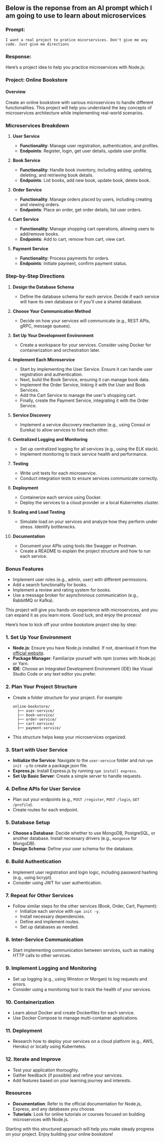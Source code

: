 ## Below is the reponse from an AI prompt which I am going to use to learn about microservices

### Prompt:

```
I want a real project to pratice micorservices. Don't give me any code. Just give me directions
```

### Response:

Here’s a project idea to help you practice microservices with Node.js:

### Project: **Online Bookstore**

#### Overview

Create an online bookstore with various microservices to handle different functionalities. This project will help you understand the key concepts of microservices architecture while implementing real-world scenarios.

### Microservices Breakdown

1. **User Service**

   - **Functionality**: Manage user registration, authentication, and profiles.
   - **Endpoints**: Register, login, get user details, update user profile.

2. **Book Service**

   - **Functionality**: Handle book inventory, including adding, updating, deleting, and retrieving book details.
   - **Endpoints**: List books, add new book, update book, delete book.

3. **Order Service**

   - **Functionality**: Manage orders placed by users, including creating and viewing orders.
   - **Endpoints**: Place an order, get order details, list user orders.

4. **Cart Service**

   - **Functionality**: Manage shopping cart operations, allowing users to add/remove books.
   - **Endpoints**: Add to cart, remove from cart, view cart.

5. **Payment Service**
   - **Functionality**: Process payments for orders.
   - **Endpoints**: Initiate payment, confirm payment status.

### Step-by-Step Directions

1. **Design the Database Schema**

   - Define the database schema for each service. Decide if each service will have its own database or if you'll use a shared database.

2. **Choose Your Communication Method**

   - Decide on how your services will communicate (e.g., REST APIs, gRPC, message queues).

3. **Set Up Your Development Environment**

   - Create a workspace for your services. Consider using Docker for containerization and orchestration later.

4. **Implement Each Microservice**

   - Start by implementing the User Service. Ensure it can handle user registration and authentication.
   - Next, build the Book Service, ensuring it can manage book data.
   - Implement the Order Service, linking it with the User and Book Services.
   - Add the Cart Service to manage the user's shopping cart.
   - Finally, create the Payment Service, integrating it with the Order Service.

5. **Service Discovery**

   - Implement a service discovery mechanism (e.g., using Consul or Eureka) to allow services to find each other.

6. **Centralized Logging and Monitoring**

   - Set up centralized logging for all services (e.g., using the ELK stack).
   - Implement monitoring to track service health and performance.

7. **Testing**

   - Write unit tests for each microservice.
   - Conduct integration tests to ensure services communicate correctly.

8. **Deployment**

   - Containerize each service using Docker.
   - Deploy the services to a cloud provider or a local Kubernetes cluster.

9. **Scaling and Load Testing**

   - Simulate load on your services and analyze how they perform under stress. Identify bottlenecks.

10. **Documentation**
    - Document your APIs using tools like Swagger or Postman.
    - Create a README to explain the project structure and how to run each service.

### Bonus Features

- Implement user roles (e.g., admin, user) with different permissions.
- Add a search functionality for books.
- Implement a review and rating system for books.
- Use a message broker for asynchronous communication (e.g., RabbitMQ or Kafka).

This project will give you hands-on experience with microservices, and you can expand it as you learn more. Good luck, and enjoy the process!

Here’s how to kick off your online bookstore project step by step:

### 1. **Set Up Your Environment**

- **Node.js**: Ensure you have Node.js installed. If not, download it from the [official website](https://nodejs.org/).
- **Package Manager**: Familiarize yourself with npm (comes with Node.js) or Yarn.
- **IDE**: Choose an Integrated Development Environment (IDE) like Visual Studio Code or any text editor you prefer.

### 2. **Plan Your Project Structure**

- Create a folder structure for your project. For example:
  ```
  online-bookstore/
    ├── user-service/
    ├── book-service/
    ├── order-service/
    ├── cart-service/
    ├── payment-service/
  ```
- This structure helps keep your microservices organized.

### 3. **Start with User Service**

- **Initialize the Service**: Navigate to the `user-service` folder and run `npm init -y` to create a package.json file.
- **Express.js**: Install Express.js by running `npm install express`.
- **Set Up Basic Server**: Create a simple server to handle requests.

### 4. **Define APIs for User Service**

- Plan out your endpoints (e.g., `POST /register`, `POST /login`, `GET /profile`).
- Create routes for each endpoint.

### 5. **Database Setup**

- **Choose a Database**: Decide whether to use MongoDB, PostgreSQL, or another database. Install necessary drivers (e.g., `mongoose` for MongoDB).
- **Design Schema**: Define your user schema for the database.

### 6. **Build Authentication**

- Implement user registration and login logic, including password hashing (e.g., using bcrypt).
- Consider using JWT for user authentication.

### 7. **Repeat for Other Services**

- Follow similar steps for the other services (Book, Order, Cart, Payment):
  - Initialize each service with `npm init -y`.
  - Install necessary dependencies.
  - Define and implement routes.
  - Set up databases as needed.

### 8. **Inter-Service Communication**

- Start implementing communication between services, such as making HTTP calls to other services.

### 9. **Implement Logging and Monitoring**

- Set up logging (e.g., using Winston or Morgan) to log requests and errors.
- Consider using a monitoring tool to track the health of your services.

### 10. **Containerization**

- Learn about Docker and create Dockerfiles for each service.
- Use Docker Compose to manage multi-container applications.

### 11. **Deployment**

- Research how to deploy your services on a cloud platform (e.g., AWS, Heroku) or locally using Kubernetes.

### 12. **Iterate and Improve**

- Test your application thoroughly.
- Gather feedback (if possible) and refine your services.
- Add features based on your learning journey and interests.

### Resources

- **Documentation**: Refer to the official documentation for Node.js, Express, and any databases you choose.
- **Tutorials**: Look for online tutorials or courses focused on building microservices with Node.js.

Starting with this structured approach will help you make steady progress on your project. Enjoy building your online bookstore!
